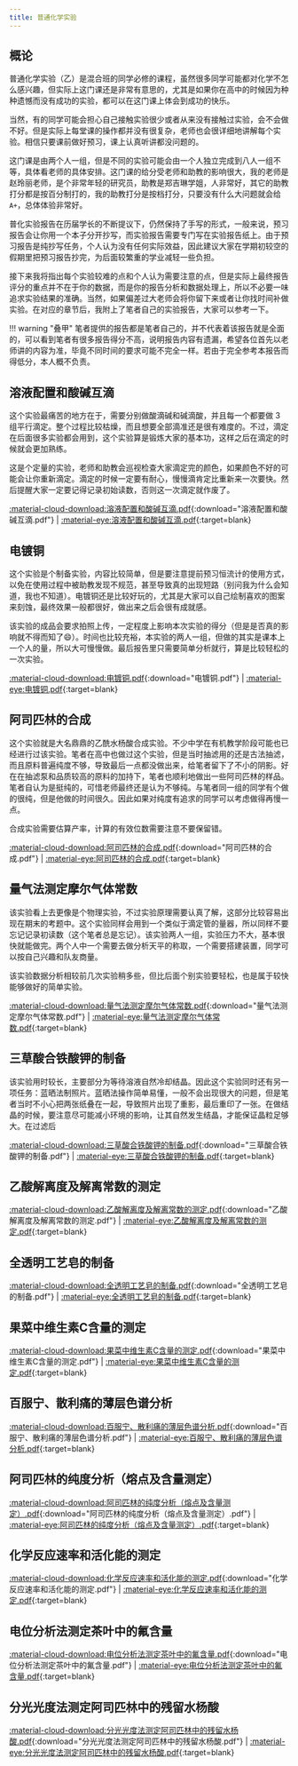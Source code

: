 ```yaml
---
title: 普通化学实验
---
```



## 概论

普通化学实验（乙）是混合班的同学必修的课程，虽然很多同学可能都对化学不怎么感兴趣，但实际上这门课还是非常有意思的，尤其是如果你在高中的时候因为种种遗憾而没有成功的实验，都可以在这门课上体会到成功的快乐。

当然，有的同学可能会担心自己接触实验很少或者从来没有接触过实验，会不会做不好。但是实际上每堂课的操作都并没有很复杂，老师也会很详细地讲解每个实验。相信只要课前做好预习，课上认真听讲都没问题的。

这门课是由两个人一组，但是不同的实验可能会由一个人独立完成到八人一组不等，具体看老师的具体安排。这门课的给分受老师和助教的影响很大，我的老师是赵玲丽老师，是个非常年轻的研究员，助教是郑吉琳学姐，人非常好，其它的助教打分都是按百分制打的，我的助教打分是按档打分，只要没有什么大问题就会给 `A+`，总体体验非常好。

普化实验报告在历届学长的不断提议下，仍然保持了手写的形式，一般来说，预习报告会让你用一个本子分开抄写，而实验报告需要专门写在实验报告纸上。由于预习报告是纯抄写任务，个人认为没有任何实际效益，因此建议大家在学期初较空的假期里把预习报告抄完，为后面较繁重的学业减轻一些负担。

接下来我将指出每个实验较难的点和个人认为需要注意的点，但是实际上最终报告评分的重点并不在于你的数据，而是你的报告分析和数据处理上，所以不必要一味追求实验结果的准确。当然，如果偏差过大老师会将你留下来或者让你找时间补做实验。在对应的章节后，我附上了笔者自己的实验报告，大家可以参考一下。

!!! warning "叠甲"
    笔者提供的报告都是笔者自己的，并不代表着该报告就是全面的，可以看到笔者有很多报告得分不高，说明报告内容有遗漏，希望各位首先以老师讲的内容为准，毕竟不同时间的要求可能不完全一样。若由于完全参考本报告而得低分，本人概不负责。

## 溶液配置和酸碱互滴

这个实验最痛苦的地方在于，需要分别做酸滴碱和碱滴酸，并且每一个都要做 3 组平行滴定。整个过程比较枯燥，而且想要全部滴准还是很有难度的。不过，滴定在后面很多实验都会用到，这个实验算是锻炼大家的基本功，这样之后在滴定的时候就会更加熟练。

这是个定量的实验，老师和助教会巡视检查大家滴定完的颜色，如果颜色不好的可能会让你重新滴定。滴定的时候一定要有耐心，慢慢滴肯定比重新来一次要快。然后提醒大家一定要记得记录初始读数，否则这一次滴定就作废了。

[:material-cloud-download:溶液配置和酸碱互滴.pdf](../static/普通化学实验/酸碱滴定.pdf){:download="溶液配置和酸碱互滴.pdf"} | [:material-eye:溶液配置和酸碱互滴.pdf](../static/普通化学实验/酸碱滴定.pdf){:target=blank}

## 电镀铜

这个实验是个制备实验，内容比较简单，但是要注意提前预习恒流计的使用方式，以免在使用过程中被助教发现不规范，甚至导致真的出现短路（别问我为什么会知道，我也不知道）。电镀铜还是比较好玩的，尤其是大家可以自己绘制喜欢的图案来刻蚀，最终效果一般都很好，做出来之后会很有成就感。

该实验的成品会要求拍照上传，一定程度上影响本次实验的得分（但是是否真的影响就不得而知了:smile:）。时间也比较充裕，本实验的两人一组，但做的其实是课本上一个人的量，所以大可慢慢做。最后报告里只需要简单分析就行，算是比较轻松的一次实验。

[:material-cloud-download:电镀铜.pdf](../static/普通化学实验/电镀铜.pdf){:download="电镀铜.pdf"} | [:material-eye:电镀铜.pdf](../static/普通化学实验/电镀铜.pdf){:target=blank}

## 阿司匹林的合成

这个实验就是大名鼎鼎的乙酰水杨酸合成实验。不少中学在有机教学阶段可能也已经进行过该实验。笔者在高中也做过这个实验，但是当时抽滤用的还是古法抽滤，而且原料普遍纯度不够，导致最后一点都没做出来，给笔者留下了不小的阴影。好在在抽滤泵和品质较高的原料的加持下，笔者也顺利地做出一些阿司匹林的样品。笔者自认为是挺纯的，可惜老师最终还是认为不够纯。与笔者同一组的同学有个做的很纯，但是他做的时间很久。因此如果对纯度有追求的同学可以考虑做得再慢一点。

合成实验需要估算产率，计算的有效位数需要注意不要保留错。

[:material-cloud-download:阿司匹林的合成.pdf](../static/普通化学实验/阿司匹林合成.pdf){:download="阿司匹林的合成.pdf"} | [:material-eye:阿司匹林的合成.pdf](../static/普通化学实验/阿司匹林合成.pdf){:target=blank}

## 量气法测定摩尔气体常数

该实验看上去更像是个物理实验，不过实验原理需要认真了解，这部分比较容易出现在期末的考题中。这个实验同样会用到一个类似于滴定管的量器，所以同样不要忘记记录初读数（这个笔者总是忘记）。该实验两人一组，实验压力不大，基本很快就能做完。两个人中一个需要去做分析天平的称取，一个需要搭建装置，同学可以按自己兴趣和队友商量。

该实验数据分析相较前几次实验稍多些，但比后面个别实验要轻松，也是属于较快能够做好的简单实验。

[:material-cloud-download:量气法测定摩尔气体常数.pdf](../static/普通化学实验/量气法.pdf){:download="量气法测定摩尔气体常数.pdf"} | [:material-eye:量气法测定摩尔气体常数.pdf](../static/普通化学实验/量气法.pdf){:target=blank}

## 三草酸合铁酸钾的制备

该实验用时较长，主要部分为等待溶液自然冷却结晶。因此这个实验同时还有另一项任务：蓝晒法制照片。蓝晒法操作简单易懂，一般不会出现很大的问题，但是笔者当时不小心把两张纸叠在一起，导致照片出现了重影，最后重印了一张。在做结晶的时候，要注意尽可能减小环境的影响，让其自然发生结晶，才能保证晶粒足够大。在过滤后

[:material-cloud-download:三草酸合铁酸钾的制备.pdf](../static/普通化学实验/三草酸合铁酸钾.pdf){:download="三草酸合铁酸钾的制备.pdf"} | [:material-eye:三草酸合铁酸钾的制备.pdf](../static/普通化学实验/三草酸合铁酸钾.pdf){:target=blank}

## 乙酸解离度及解离常数的测定

[:material-cloud-download:乙酸解离度及解离常数的测定.pdf](../static/普通化学实验/乙酸解离度.pdf){:download="乙酸解离度及解离常数的测定.pdf"} | [:material-eye:乙酸解离度及解离常数的测定.pdf](../static/普通化学实验/乙酸解离度.pdf){:target=blank}

## 全透明工艺皂的制备

[:material-cloud-download:全透明工艺皂的制备.pdf](../static/普通化学实验/合成肥皂.pdf){:download="全透明工艺皂的制备.pdf"} | [:material-eye:全透明工艺皂的制备.pdf](../static/普通化学实验/合成肥皂.pdf){:target=blank}

## 果菜中维生素C含量的测定

[:material-cloud-download:果菜中维生素C含量的测定.pdf](../static/普通化学实验/维c含量.pdf){:download="果菜中维生素C含量的测定.pdf"} | [:material-eye:果菜中维生素C含量的测定.pdf](../static/普通化学实验/维c含量.pdf){:target=blank}

## 百服宁、散利痛的薄层色谱分析

[:material-cloud-download:百服宁、散利痛的薄层色谱分析.pdf](../static/普通化学实验/薄层色谱.pdf){:download="百服宁、散利痛的薄层色谱分析.pdf"} | [:material-eye:百服宁、散利痛的薄层色谱分析.pdf](../static/普通化学实验/薄层色谱.pdf){:target=blank}

## 阿司匹林的纯度分析（熔点及含量测定）

[:material-cloud-download:阿司匹林的纯度分析（熔点及含量测定）.pdf](../static/普通化学实验/阿司林纯度分析.pdf){:download="阿司匹林的纯度分析（熔点及含量测定）.pdf"} | [:material-eye:阿司匹林的纯度分析（熔点及含量测定）.pdf](../static/普通化学实验/阿司林纯度分析.pdf){:target=blank}

## 化学反应速率和活化能的测定

[:material-cloud-download:化学反应速率和活化能的测定.pdf](../static/普通化学实验/速率与活化能.pdf){:download="化学反应速率和活化能的测定.pdf"} | [:material-eye:化学反应速率和活化能的测定.pdf](../static/普通化学实验/速率与活化能.pdf){:target=blank}

## 电位分析法测定茶叶中的氟含量

[:material-cloud-download:电位分析法测定茶叶中的氟含量.pdf](../static/普通化学实验/茶叶.pdf){:download="电位分析法测定茶叶中的氟含量.pdf"} | [:material-eye:电位分析法测定茶叶中的氟含量.pdf](../static/普通化学实验/茶叶.pdf){:target=blank}

## 分光光度法测定阿司匹林中的残留水杨酸

[:material-cloud-download:分光光度法测定阿司匹林中的残留水杨酸.pdf](../static/普通化学实验/分光计测量阿斯匹林纯度.pdf){:download="分光光度法测定阿司匹林中的残留水杨酸.pdf"} | [:material-eye:分光光度法测定阿司匹林中的残留水杨酸.pdf](../static/普通化学实验/分光计测量阿斯匹林纯度.pdf){:target=blank}
